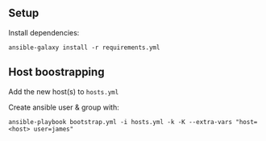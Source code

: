 ## Setup

Install dependencies:

```
ansible-galaxy install -r requirements.yml
```

## Host boostrapping

Add the new host(s) to `hosts.yml`

Create ansible user & group with:

```
ansible-playbook bootstrap.yml -i hosts.yml -k -K --extra-vars "host=<host> user=james"
```
